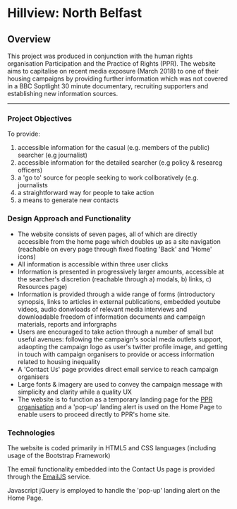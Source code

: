 # Hillview: North Belfast


## Overview
This project was produced in conjunction with the human rights organisation
Participation and the Practice of Rights (PPR). The website aims to capitalise
on recent media exposure (March 2018) to one of their housing campaigns
by providing further information which was not covered in a BBC Soptlight
30 minute documentary, recruiting supporters and establishing new information sources.

<hr>

### Project Objectives
To provide: 
<ol>
    <li>accessible information for the casual (e.g. members of the public) 
    searcher (e.g journalist)</li>
    <li>accessible information for the detailed searcher (e.g policy & researcg 
    officers)</li>
    <li>a 'go to' source for people seeking to work collboratively 
    (e.g. journalists</li>
    <li>a straightforward way for people to take action</li>
    <li>a means to generate new contacts</li>
    
</ol>


### Design Approach and Functionality
<ul>
<li>The website consists of seven pages, all of which are directly accessible from the home page which
doubles up as a site navigation (reachable on every page  through fixed floating 'Back' and 'Home' icons)</li>

<li>All information is accessible within three user clicks</li>

<li>Information is presented in progressively larger amounts, accessible at the 
searcher's discretion (reachable through a) modals, b) links, c) Resources page)</li>

<li>Information is provided through a wide range of forms (introductory synopsis, links to articles
in external publications, embedded youtube videos, audio donwloads of relevant media
interviews and downloadable freedom of information documents and campaign materials, reports
and inforgraphs</li>

<li>Users are encouraged to take action through a number of small but useful avenues: 
following the campaign's social meda outlets support, adaopting the campaign logo as
user's twitter profile image, and getting in touch with campaign organisers to provide or 
access information related to housing inequality</li>

<li>A 'Contact Us' page provides direct email service to reach campaign organisers</li>

<li>Large fonts & imagery are used to convey the campaign message with simplicity and clarity
while a quality UX</li>

<li>The website is to function as a temporary landing page for the <a href='https://www.pprproject.org'>
PPR organisation</a> and a 'pop-up' landing alert is used on the Home Page to enable 
users to proceed directly to PPR's home site.</li>

</ul>

### Technologies
<p>The website is coded primarily in HTML5 and CSS languages (including usage of the 
Bootstrap Framework)</p>
<p>The email functionality embedded into the Contact Us page is provided through the 
<a href="https://www.emailjs.com">EmailJS</a> service.</p>  
<p>Javascript jQuery is employed to handle the 'pop-up' landing alert on the Home Page.</p> 








